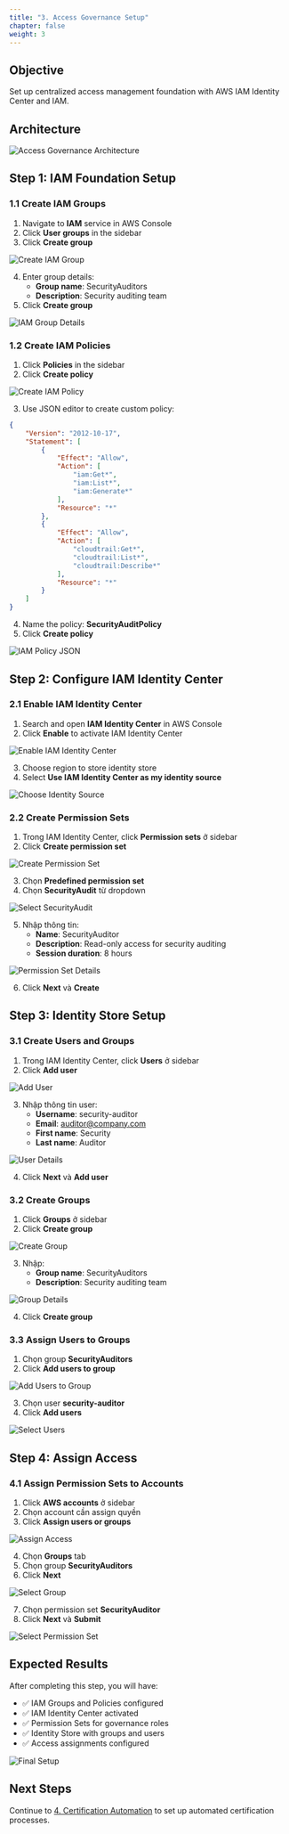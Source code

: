```yaml
---
title: "3. Access Governance Setup"
chapter: false
weight: 3
---
```


## Objective

Set up centralized access management foundation with AWS IAM Identity Center and IAM.

## Architecture

![Access Governance Architecture](/images/3/access-governance-architecture.png)

## Step 1: IAM Foundation Setup

### 1.1 Create IAM Groups

1. Navigate to **IAM** service in AWS Console
2. Click **User groups** in the sidebar
3. Click **Create group**

![Create IAM Group](/images/3/create-iam-group.png)

4. Enter group details:
   - **Group name**: SecurityAuditors
   - **Description**: Security auditing team
5. Click **Create group**

![IAM Group Details](/images/3/iam-group-details.png)

### 1.2 Create IAM Policies

1. Click **Policies** in the sidebar
2. Click **Create policy**

![Create IAM Policy](/images/3/create-iam-policy.png)

3. Use JSON editor to create custom policy:

```json
{
    "Version": "2012-10-17",
    "Statement": [
        {
            "Effect": "Allow",
            "Action": [
                "iam:Get*",
                "iam:List*",
                "iam:Generate*"
            ],
            "Resource": "*"
        },
        {
            "Effect": "Allow",
            "Action": [
                "cloudtrail:Get*",
                "cloudtrail:List*",
                "cloudtrail:Describe*"
            ],
            "Resource": "*"
        }
    ]
}
```

4. Name the policy: **SecurityAuditPolicy**
5. Click **Create policy**

![IAM Policy JSON](/images/3/iam-policy-json.png)

## Step 2: Configure IAM Identity Center

### 2.1 Enable IAM Identity Center

1. Search and open **IAM Identity Center** in AWS Console
2. Click **Enable** to activate IAM Identity Center

![Enable IAM Identity Center](/images/3/enable-identity-center.png)

3. Choose region to store identity store
4. Select **Use IAM Identity Center as my identity source**

![Choose Identity Source](/images/3/choose-identity-source.png)

### 2.2 Create Permission Sets

1. Trong IAM Identity Center, click **Permission sets** ở sidebar
2. Click **Create permission set**

![Create Permission Set](/images/3/create-permission-set.png?featherlight=false&width=90pc)

3. Chọn **Predefined permission set**
4. Chọn **SecurityAudit** từ dropdown

![Select SecurityAudit](/images/3/select-security-audit.png?featherlight=false&width=90pc)

5. Nhập thông tin:
   - **Name**: SecurityAuditor
   - **Description**: Read-only access for security auditing
   - **Session duration**: 8 hours

![Permission Set Details](/images/3/permission-set-details.png?featherlight=false&width=90pc)

6. Click **Next** và **Create**

## Step 3: Identity Store Setup

### 3.1 Create Users and Groups

1. Trong IAM Identity Center, click **Users** ở sidebar
2. Click **Add user**

![Add User](/images/3/add-user.png?featherlight=false&width=90pc)

3. Nhập thông tin user:
   - **Username**: security-auditor
   - **Email**: auditor@company.com
   - **First name**: Security
   - **Last name**: Auditor

![User Details](/images/3/user-details.png?featherlight=false&width=90pc)

4. Click **Next** và **Add user**

### 3.2 Create Groups

1. Click **Groups** ở sidebar
2. Click **Create group**

![Create Group](/images/3/create-group.png?featherlight=false&width=90pc)

3. Nhập:
   - **Group name**: SecurityAuditors
   - **Description**: Security auditing team

![Group Details](/images/3/group-details.png?featherlight=false&width=90pc)

4. Click **Create group**

### 3.3 Assign Users to Groups

1. Chọn group **SecurityAuditors**
2. Click **Add users to group**

![Add Users to Group](/images/3/add-users-to-group.png?featherlight=false&width=90pc)

3. Chọn user **security-auditor**
4. Click **Add users**

![Select Users](/images/3/select-users.png?featherlight=false&width=90pc)

## Step 4: Assign Access

### 4.1 Assign Permission Sets to Accounts

1. Click **AWS accounts** ở sidebar
2. Chọn account cần assign quyền
3. Click **Assign users or groups**

![Assign Access](/images/3/assign-access.png?featherlight=false&width=90pc)

4. Chọn **Groups** tab
5. Chọn group **SecurityAuditors**
6. Click **Next**

![Select Group](/images/3/select-group-assign.png?featherlight=false&width=90pc)

7. Chọn permission set **SecurityAuditor**
8. Click **Next** và **Submit**

![Select Permission Set](/images/3/select-permission-set-assign.png?featherlight=false&width=90pc)

## Expected Results

After completing this step, you will have:

- ✅ IAM Groups and Policies configured
- ✅ IAM Identity Center activated
- ✅ Permission Sets for governance roles
- ✅ Identity Store with groups and users
- ✅ Access assignments configured

![Final Setup](/images/3/final-setup.png)

## Next Steps

Continue to [4. Certification Automation](../4-tu-dong-hoa-certification) to set up automated certification processes.